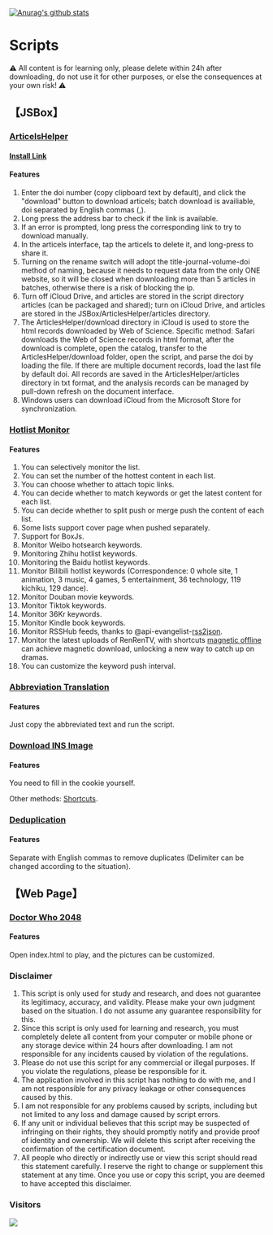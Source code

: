 [![Anurag's github stats](https://github-readme-stats.vercel.app/api?username=evilbutcher)](https://github.com/anuraghazra/github-readme-stats)

# Scripts

⚠️ All content is for learning only, please delete within 24h after downloading, do not use it for other purposes, or else the consequences at your own risk! ⚠️

## 【JSBox】

### [ArticelsHelper](https://github.com/evilbutcher/Code/tree/master/%E6%96%87%E7%8C%AE%E4%B8%8B%E8%BD%BD/%E6%96%87%E7%8C%AE%E4%B8%8B%E8%BD%BD%E5%8A%A9%E6%89%8B)

#### [Install Link](https://xteko.com/redir?name=ArticlesHelper&url=https%3A%2F%2Fgithub.com%2Fevilbutcher%2FCode%2Fraw%2Fmaster%2F%25E6%2596%2587%25E7%258C%25AE%25E4%25B8%258B%25E8%25BD%25BD%2FArticlesHelper.box)

#### Features

1. Enter the doi number (copy clipboard text by default), and click the "download" button to download articels; batch download is availiable, doi separated by English commas (,).
2. Long press the address bar to check if the link is available.
3. If an error is prompted, long press the corresponding link to try to download manually.
4. In the articels interface, tap the articels to delete it, and long-press to share it.
5. Turning on the rename switch will adopt the title-journal-volume-doi method of naming, because it needs to request data from the only ONE website, so it will be closed when downloading more than 5 articles in batches, otherwise there is a risk of blocking the ip.
6. Turn off iCloud Drive, and articles are stored in the script directory articles (can be packaged and shared); turn on iCloud Drive, and articles are stored in the JSBox/ArticlesHelper/articles directory.
7. The ArticlesHelper/download directory in iCloud is used to store the html records downloaded by Web of Science. Specific method: Safari downloads the Web of Science records in html format, after the download is complete, open the catalog, transfer to the ArticlesHelper/download folder, open the script, and parse the doi by loading the file. If there are multiple document records, load the last file by default doi. All records are saved in the ArticlesHelper/articles directory in txt format, and the analysis records can be managed by pull-down refresh on the document interface.
8. Windows users can download iCloud from the Microsoft Store for synchronization.

### [Hotlist Monitor](https://github.com/evilbutcher/Code/tree/master/%E7%83%AD%E9%97%A8%E7%9B%91%E6%8E%A7)

#### Features

1. You can selectively monitor the list.
2. You can set the number of the hottest content in each list.
3. You can choose whether to attach topic links.
4. You can decide whether to match keywords or get the latest content for each list.
5. You can decide whether to split push or merge push the content of each list.
6. Some lists support cover page when pushed separately.
7. Support for BoxJs.
8. Monitor Weibo hotsearch keywords.
9. Monitoring Zhihu hotlist keywords.
10. Monitoring the Baidu hotlist keywords.
11. Monitor Bilibili hotlist keywords (Correspondence: 0 whole site, 1 animation, 3 music, 4 games, 5 entertainment, 36 technology, 119 kichiku, 129 dance).
12. Monitor Douban movie keywords.
13. Monitor Tiktok keywords.
14. Monitor 36Kr keywords.
15. Monitor Kindle book keywords.
16. Monitor RSSHub feeds, thanks to @api-evangelist-[rss2json](https://github.com/api-evangelist/rss2json).
17. Monitor the latest uploads of RenRenTV, with shortcuts [magnetic offline](https://www.icloud.com/shortcuts/cfad8390798e459db458d6233d229209) can achieve magnetic download, unlocking a new way to catch up on dramas.
18. You can customize the keyword push interval.

### [Abbreviation Translation](https://github.com/evilbutcher/Code/blob/master/%E7%BC%A9%E5%86%99%E7%BF%BB%E8%AF%91/1.2%E7%BC%A9%E5%86%99%E7%BF%BB%E8%AF%91%E8%BE%93%E5%85%A5%E7%B2%98%E8%B4%B4%E5%B9%B6%E5%AD%98.js)

#### Features

Just copy the abbreviated text and run the script.

### [Download INS Image](https://github.com/evilbutcher/Code/blob/master/%E4%B8%8B%E8%BD%BDINS%E5%9B%BE%E7%89%87.js)

#### Features

You need to fill in the cookie yourself.

Other methods: [Shortcuts](https://www.icloud.com/shortcuts/3b6e85cd3f114ac79baf056765127dae).

### [Deduplication](https://github.com/evilbutcher/Code/blob/master/%E5%8E%BB%E9%87%8D%E5%B7%A5%E5%85%B7.js)

#### Features

Separate with English commas to remove duplicates (Delimiter can be changed according to the situation).

## 【Web Page】

### [Doctor Who 2048](https://github.com/evilbutcher/Code/tree/master/MyWeb/custome%202048)

#### Features

Open index.html to play, and the pictures can be customized.

### Disclaimer

1. This script is only used for study and research, and does not guarantee its legitimacy, accuracy, and validity. Please make your own judgment based on the situation. I do not assume any guarantee responsibility for this.
2. Since this script is only used for learning and research, you must completely delete all content from your computer or mobile phone or any storage device within 24 hours after downloading. I am not responsible for any incidents caused by violation of the regulations.
3. Please do not use this script for any commercial or illegal purposes. If you violate the regulations, please be responsible for it.
4. The application involved in this script has nothing to do with me, and I am not responsible for any privacy leakage or other consequences caused by this.
5. I am not responsible for any problems caused by scripts, including but not limited to any loss and damage caused by script errors.
6. If any unit or individual believes that this script may be suspected of infringing on their rights, they should promptly notify and provide proof of identity and ownership. We will delete this script after receiving the confirmation of the certification document.
7. All people who directly or indirectly use or view this script should read this statement carefully. I reserve the right to change or supplement this statement at any time. Once you use or copy this script, you are deemed to have accepted this disclaimer.

### Visitors

![](http://profile-counter.glitch.me/evilbutcher/count.svg)
